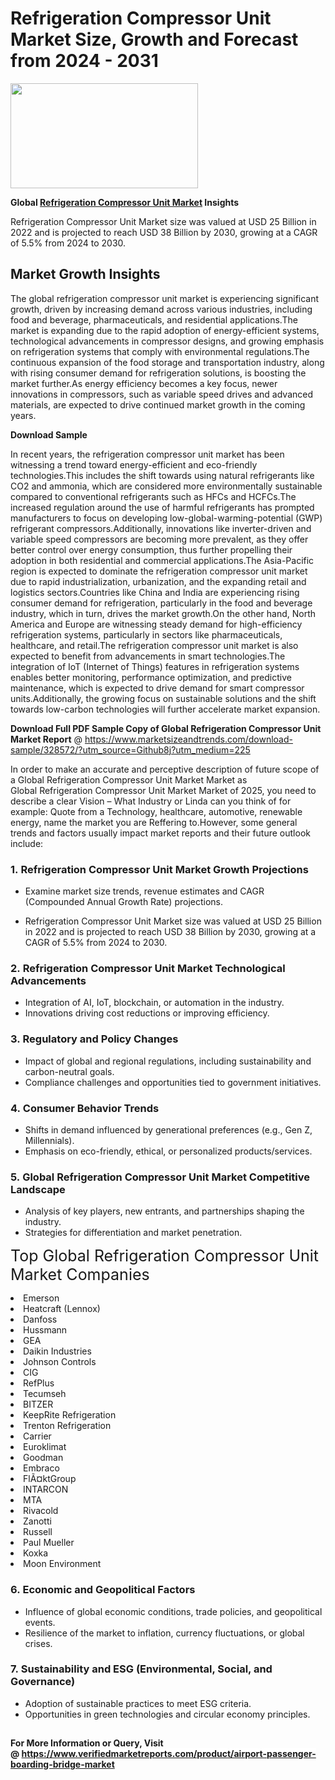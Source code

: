 <H1>Refrigeration Compressor Unit Market Size, Growth and Forecast from 2024 - 2031</H1><img class="aligncenter size-medium wp-image-584254" src="https://thirdeyenews.in/wp-content/uploads/2024/09/Global-Market-Research-300x168.jpeg" alt="" width="300" height="168" /><p><strong>Global&nbsp;<a href="https://www.marketsizeandtrends.com/download-sample/328572/?utm_source=Github8j?utm_medium=225">Refrigeration Compressor Unit Market</a> Insights</strong></p><p>Refrigeration Compressor Unit Market size was valued at USD 25 Billion in 2022 and is projected to reach USD 38 Billion by 2030, growing at a CAGR of 5.5% from 2024 to 2030.</p><p><h2>Market Growth Insights</h2> <p>The global refrigeration compressor unit market is experiencing significant growth, driven by increasing demand across various industries, including food and beverage, pharmaceuticals, and residential applications.The market is expanding due to the rapid adoption of energy-efficient systems, technological advancements in compressor designs, and growing emphasis on refrigeration systems that comply with environmental regulations.The continuous expansion of the food storage and transportation industry, along with rising consumer demand for refrigeration solutions, is boosting the market further.As energy efficiency becomes a key focus, newer innovations in compressors, such as variable speed drives and advanced materials, are expected to drive continued market growth in the coming years.</p> <p><strong>Download Sample</strong></p> <p>In recent years, the refrigeration compressor unit market has been witnessing a trend toward energy-efficient and eco-friendly technologies.This includes the shift towards using natural refrigerants like CO2 and ammonia, which are considered more environmentally sustainable compared to conventional refrigerants such as HFCs and HCFCs.The increased regulation around the use of harmful refrigerants has prompted manufacturers to focus on developing low-global-warming-potential (GWP) refrigerant compressors.Additionally, innovations like inverter-driven and variable speed compressors are becoming more prevalent, as they offer better control over energy consumption, thus further propelling their adoption in both residential and commercial applications.The Asia-Pacific region is expected to dominate the refrigeration compressor unit market due to rapid industrialization, urbanization, and the expanding retail and logistics sectors.Countries like China and India are experiencing rising consumer demand for refrigeration, particularly in the food and beverage industry, which in turn, drives the market growth.On the other hand, North America and Europe are witnessing steady demand for high-efficiency refrigeration systems, particularly in sectors like pharmaceuticals, healthcare, and retail.The refrigeration compressor unit market is also expected to benefit from advancements in smart technologies.The integration of IoT (Internet of Things) features in refrigeration systems enables better monitoring, performance optimization, and predictive maintenance, which is expected to drive demand for smart compressor units.Additionally, the growing focus on sustainable solutions and the shift towards low-carbon technologies will further accelerate market expansion.</p> <p><span class=""><strong>Download Full PDF Sample Copy of Global Refrigeration Compressor Unit Market Report</strong> @ <a href="https://www.marketsizeandtrends.com/download-sample/328572/?utm_source=Github8j?utm_medium=225" target="_blank">https://www.marketsizeandtrends.com/download-sample/328572/?utm_source=Github8j?utm_medium=225</a></span></p><p>In order to make an accurate and perceptive description of future scope of a Global&nbsp;Refrigeration Compressor Unit Market Market as Global&nbsp;Refrigeration Compressor Unit Market Market of 2025, you need to describe a clear Vision &ndash; What Industry or Linda can you think of for example: Quote from a Technology, healthcare, automotive, renewable energy, name the market you are Reffering to.However, some general trends and factors usually impact market reports and their future outlook include:</p><h3>1.&nbsp;<strong>Refrigeration Compressor Unit Market Growth Projections</strong></h3><ul><li>Examine market size trends, revenue estimates and CAGR (Compounded Annual Growth Rate) projections.</li><li><p>Refrigeration Compressor Unit Market size was valued at USD 25 Billion in 2022 and is projected to reach USD 38 Billion by 2030, growing at a CAGR of 5.5% from 2024 to 2030.</p></li></ul><h3>2.&nbsp;<strong>Refrigeration Compressor Unit Market Technological Advancements</strong></h3><ul><li>Integration of AI, IoT, blockchain, or automation in the industry.</li><li>Innovations driving cost reductions or improving efficiency.</li></ul><h3>3.&nbsp;<strong>Regulatory and Policy Changes</strong></h3><ul><li>Impact of global and regional regulations, including sustainability and carbon-neutral goals.</li><li>Compliance challenges and opportunities tied to government initiatives.</li></ul><h3>4.&nbsp;<strong>Consumer Behavior Trends</strong></h3><ul><li>Shifts in demand influenced by generational preferences (e.g., Gen Z, Millennials).</li><li>Emphasis on eco-friendly, ethical, or personalized products/services.</li></ul><h3>5.&nbsp;<strong>Global Refrigeration Compressor Unit Market Competitive Landscape</strong></h3><ul><li>Analysis of key players, new entrants, and partnerships shaping the industry.</li><li>Strategies for differentiation and market penetration.</li></ul><p data-pm-slice="1 1 []"><span style="color: inherit; font-family: inherit; font-size: 25px;">Top Global Refrigeration Compressor Unit Market Companies</span></p><div class="" data-test-id=""><p><li>Emerson</li><li> Heatcraft (Lennox)</li><li> Danfoss</li><li> Hussmann</li><li> GEA</li><li> Daikin Industries</li><li> Johnson Controls</li><li> CIG</li><li> RefPlus</li><li> Tecumseh</li><li> BITZER</li><li> KeepRite Refrigeration</li><li> Trenton Refrigeration</li><li> Carrier</li><li> Euroklimat</li><li> Goodman</li><li> Embraco</li><li> FlÃ¤ktGroup</li><li> INTARCON</li><li> MTA</li><li> Rivacold</li><li> Zanotti</li><li> Russell</li><li> Paul Mueller</li><li> Koxka</li><li> Moon Environment</li></p></div><h3>6.&nbsp;<strong>Economic and Geopolitical Factors</strong></h3><ul><li>Influence of global economic conditions, trade policies, and geopolitical events.</li><li>Resilience of the market to inflation, currency fluctuations, or global crises.</li></ul><h3>7.&nbsp;<strong>Sustainability and ESG (Environmental, Social, and Governance)</strong></h3><ul><li>Adoption of sustainable practices to meet ESG criteria.</li><li>Opportunities in green technologies and circular economy principles.</li></ul><h2><strong style="font-size: 14px;">For More Information or Query, Visit @&nbsp;</strong><a style="background-color: #ffffff; font-size: 14px;" href="https://www.marketsizeandtrends.com/report/refrigeration-compressor-unit-market/" target="_blank">https://www.verifiedmarketreports.com/product/airport-passenger-boarding-bridge-market</a></h2>